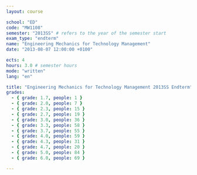 ```yaml
---
layout: course

school: "ED"
code: "MW1108"
semester: "2013SS" # refers to the year of the semester start
exam_type: "endterm"
name: "Engineering Mechanics for Technology Management"
date: "2013-08-07 12:00:00 +0100"

ects: 4
hours: 3.0 # semester hours
mode: "written"
lang: "en"

title: "Engineering Mechanics for Technology Management 2013SS Endterm"
grades:
  - { grade: 1.7, people: 1 }
  - { grade: 2.0, people: 7 }
  - { grade: 2.3, people: 15 }
  - { grade: 2.7, people: 19 }
  - { grade: 3.0, people: 36 }
  - { grade: 3.3, people: 58 }
  - { grade: 3.7, people: 55 }
  - { grade: 4.0, people: 59 }
  - { grade: 4.3, people: 31 }
  - { grade: 4.7, people: 20 }
  - { grade: 5.0, people: 84 }
  - { grade: 6.0, people: 69 }

---
```



